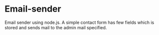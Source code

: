 # Email-sender
Email sender using node.js. A simple contact form has few fields which is stored and sends mail to the admin mail specified.
